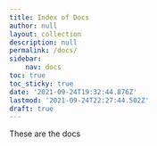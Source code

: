 ```yaml
---
title: Index of Docs
author: null
layout: collection
description: null
permalink: /docs/
sidebar:
    nav: docs
toc: true
toc_sticky: true
date: '2021-09-24T19:32:44.876Z'
lastmod: '2021-09-24T22:27:44.502Z'
draft: true
---
```

These are the docs
